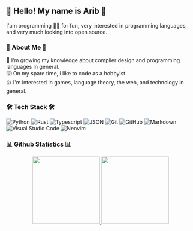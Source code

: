 ## 👋 Hello! My name is Arib 👋

I'am programming 👨‍💻 for fun, very interested in programming languages, and very much looking into open source.

### 📖 About Me 📖

🌱 I'm growing my knowledge about compiler design and programming languages in general.\
⌨️ On my spare time, i like to code as a hobbyist.\
👍 I'm interested in games, language theory, the web, and technology in general.

### 🛠 Tech Stack 🛠

![Python](https://img.shields.io/badge/-Python-333333?style=flat&logo=python)
![Rust](https://img.shields.io/badge/-Rust-333333?logo=rust&style=flat-square)
![Typescript](https://img.shields.io/badge/-Typescript-333333?logo=typescript&style=flat-square)
![JSON](https://img.shields.io/badge/-JSON-333333?logo=json&style=flat-square)
![Git](https://img.shields.io/badge/-Git-333333?style=flat&logo=git)
![GitHub](https://img.shields.io/badge/-GitHub-333333?style=flat&logo=github)
![Markdown](https://img.shields.io/badge/-Markdown-333333?style=flat&logo=markdown)\
![Visual Studio Code](https://img.shields.io/badge/-Visual%20Studio%20Code-333333?style=flat&logo=visual-studio-code&logoColor=007ACC)
![Neovim](https://img.shields.io/badge/-Neovim-333333?logo=neovim&style=flat-square)

### 📊 Github Statistics 📊

<p align="center">
  <a href="https://github.com/AribYadi">
    <img height="180em" src="https://github-readme-stats-eight-theta.vercel.app/api?username=AribYadi&show_icons=true&theme=dark&include_all_commits=true&count_private=true" />
    <img height="180em" src="https://github-readme-stats-eight-theta.vercel.app/api/top-langs/?username=AribYadi&layout=compact&theme=dark" />
  </a>
</p>
